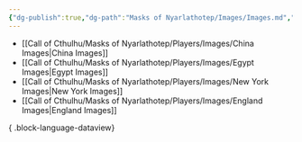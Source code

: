 ```yaml
---
{"dg-publish":true,"dg-path":"Masks of Nyarlathotep/Images/Images.md","permalink":"/masks-of-nyarlathotep/images/images/","hide":true,"tags":["TTRPG/Games/MoN"]}
---
```


- [[Call of Cthulhu/Masks of Nyarlathotep/Players/Images/China Images\|China Images]]
- [[Call of Cthulhu/Masks of Nyarlathotep/Players/Images/Egypt Images\|Egypt Images]]
- [[Call of Cthulhu/Masks of Nyarlathotep/Players/Images/New York Images\|New York Images]]
- [[Call of Cthulhu/Masks of Nyarlathotep/Players/Images/England Images\|England Images]]

{ .block-language-dataview}